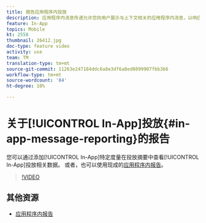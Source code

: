 ```yaml
---
title: 报告应用程序内投放
description: 应用程序内消息传递允许您向用户展示与上下文相关的应用程序内消息，以响应客户在移动应用程序中的实时行为。
feature: In-App
topics: Mobile
kt: 2558
thumbnail: 26412.jpg
doc-type: feature video
activity: use
team: TM
translation-type: tm+mt
source-git-commit: 11263e247184ddc6a8e3df6a8ed0899907fbb366
workflow-type: tm+mt
source-wordcount: '84'
ht-degree: 10%

---
```


# 关于[!UICONTROL In-App]投放{#in-app-message-reporting}的报告

您可以通过添加[!UICONTROL In-App]特定度量在投放摘要中查看[!UICONTROL In-App]投放相关数据。 或者，也可以使用现成的[应用程序内报告](https://docs.adobe.com/content/help/en/campaign-standard/using/reporting/list-of-reports/in-app-report.html)。

>[!VIDEO](https://video.tv.adobe.com/v/26412?quality=12)

## 其他资源

* [应用程序内报告](https://docs.adobe.com/content/help/en/campaign-standard/using/reporting/list-of-reports/in-app-report.html)

